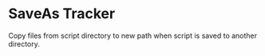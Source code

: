 SaveAs Tracker
===============
Copy files from script directory to new path when script is saved to another directory.